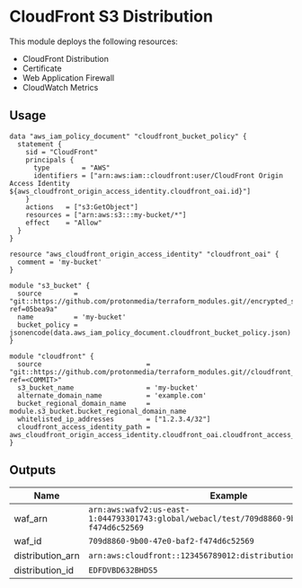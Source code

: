 # CloudFront S3 Distribution

This module deploys the following resources:

* CloudFront Distribution
* Certificate
* Web Application Firewall
* CloudWatch Metrics

## Usage

```
data "aws_iam_policy_document" "cloudfront_bucket_policy" {
  statement {
    sid = "CloudFront"
    principals {
      type        = "AWS"
      identifiers = ["arn:aws:iam::cloudfront:user/CloudFront Origin Access Identity ${aws_cloudfront_origin_access_identity.cloudfront_oai.id}"]
    }
    actions   = ["s3:GetObject"]
    resources = ["arn:aws:s3:::my-bucket/*"]
    effect    = "Allow"
  }
}

resource "aws_cloudfront_origin_access_identity" "cloudfront_oai" {
  comment = 'my-bucket'
}

module "s3_bucket" {
  source        = "git::https://github.com/protonmedia/terraform_modules.git//encrypted_s3_bucket?ref=05bea9a"
  name          = 'my-bucket'
  bucket_policy = jsonencode(data.aws_iam_policy_document.cloudfront_bucket_policy.json)
}

module "cloudfront" {
  source                          = "git::https://github.com/protonmedia/terraform_modules.git//cloudfront_s3_distribution?ref=<COMMIT>"
  s3_bucket_name                  = 'my-bucket'
  alternate_domain_name           = 'example.com'
  bucket_regional_domain_name     = module.s3_bucket.bucket_regional_domain_name
  whitelisted_ip_addresses        = ["1.2.3.4/32"]
  cloudfront_access_identity_path = aws_cloudfront_origin_access_identity.cloudfront_oai.cloudfront_access_identity_path
}

```

## Outputs

| Name | Example |
|------|---------|
| waf_arn | `arn:aws:wafv2:us-east-1:044793301743:global/webacl/test/709d8860-9b00-47e0-baf2-f474d6c52569` |
| waf_id | `709d8860-9b00-47e0-baf2-f474d6c52569` |
| distribution_arn | `arn:aws:cloudfront::123456789012:distribution/EDFDVBD632BHDS5` |
| distribution_id | `EDFDVBD632BHDS5` |
